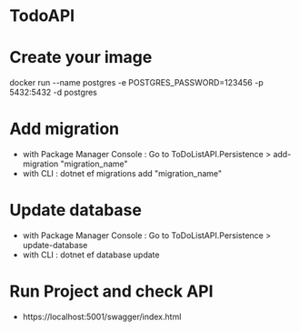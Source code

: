 # TodoAPI

# Create your image
docker run --name postgres -e POSTGRES_PASSWORD=123456 -p 5432:5432 -d postgres

# Add migration

- with Package Manager Console : Go to ToDoListAPI.Persistence > add-migration "migration_name"
- with CLI : dotnet ef migrations add "migration_name"

# Update database
- with Package Manager Console : Go to ToDoListAPI.Persistence > update-database
- with CLI : dotnet ef database update

# Run Project and check API
- https://localhost:5001/swagger/index.html
